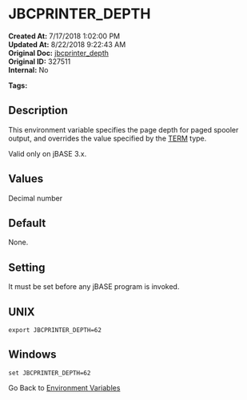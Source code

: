 # JBCPRINTER_DEPTH

**Created At:** 7/17/2018 1:02:00 PM  
**Updated At:** 8/22/2018 9:22:43 AM  
**Original Doc:** [jbcprinter_depth](https://docs.jbase.com/41717-environment-variables/jbcprinter_depth)  
**Original ID:** 327511  
**Internal:** No  

**Tags:**
<badge text='printer' vertical='middle' />
<badge text='environment variables' vertical='middle' />

## Description

This environment variable specifies the page depth for paged spooler output, and overrides the value specified by the [TERM](term) type.

Valid only on jBASE 3.x.

## Values

Decimal number

## Default

None.

## Setting

It must be set before any jBASE program is invoked.

## UNIX

```
export JBCPRINTER_DEPTH=62
```

## Windows

```
set JBCPRINTER_DEPTH=62
```

Go Back to [Environment Variables](./../README.md)
